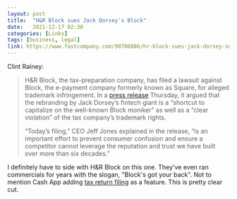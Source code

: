 ```yaml
---
layout: post
title:  "H&R Block sues Jack Dorsey's Block"
date:   2021-12-17 02:30
categories: [Links]
tags: [business, legal]
link: https://www.fastcompany.com/90706886/hr-block-sues-jack-dorsey-square-rebrand
---
```


Clint Rainey:

>H&R Block, the tax-preparation company, has filed a lawsuit against Block, the e-payment company formerly known as Square, for alleged trademark infringement. In a [press release](https://investors.hrblock.com/news-releases/news-release-details/hr-block-files-trademark-infringement-lawsuit-against-block-inc) Thursday, it argued that the rebranding by Jack Dorsey’s fintech giant is a “shortcut to capitalize on the well-known Block moniker” as well as a “clear violation” of the tax company’s trademark rights.
>
>“Today’s filing,” CEO Jeff Jones explained in the release, “is an important effort to prevent consumer confusion and ensure a competitor cannot leverage the reputation and trust we have built over more than six decades.”

I definitely have to side with H&R Block on this one. They've even ran commercials for years with the slogan, "Block's got your back". Not to mention Cash App adding [tax return filing](https://cash.app/taxes) as a feature. This is pretty clear cut.

